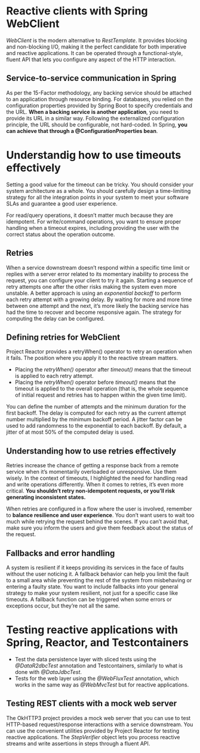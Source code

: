 # Reactive clients with Spring WebClient
*WebClient* is the modern alternative to *RestTemplate*. It provides blocking and non-blocking I/O, making it the perfect candidate for both imperative and reactive applications. It can be
operated through a functional-style, fluent API that lets you configure any aspect of the HTTP interaction.

## Service-to-service communication in Spring
As per the 15-Factor methodology, any backing service should be attached to an application through resource binding. For databases, you relied on the configuration properties provided by
Spring Boot to specify credentials and the URL. **When a backing service is another application**, you need to provide its URL in a similar way. Following the externalized configuration principle,
the URL should be configurable, not hard-coded. In Spring, **you can achieve that through a @ConfigurationProperties bean**.

# Understandig how to use timeouts effectively
Setting a good value for the timeout can be tricky. You should consider your system architecture as a whole.
You should carefully design a time-limiting strategy for all the integration points in your system to meet your software SLAs and guarantee a good user experience.

For read/query operations, it doesn’t matter much because they are idempotent. For write/command operations, you want to ensure proper handling when a
timeout expires, including providing the user with the correct status about the operation outcome.

## Retries
When a service downstream doesn’t respond within a specific time limit or replies with a server error related to its momentary inability to process the request, you can configure your client to
try it again.
Starting a sequence of retry attempts one after the other risks making the system even more unstable.
A better approach is using an *exponential backoff* to perform each retry attempt with a growing delay. By waiting for more and more time between one attempt and the next, it’s more likely the
backing service has had the time to recover and become responsive again. The strategy for computing the delay can be configured.

## Defining retries for WebClient
Project Reactor provides a retryWhen() operator to retry an operation when it fails. The position where you apply it to the reactive stream matters.
* Placing the *retryWhen()* operator after *timeout()* means that the timeout is applied to each retry attempt.
* Placing the *retryWhen()* operator before *timeout()* means that the timeout is applied to the overall operation (that is, the whole sequence of initial request and retries has to
  happen within the given time limit).

You can define the number of attempts and the minimum duration for the first backoff. The delay is computed for each retry as the current attempt number multiplied by the minimum
backoff period. A jitter factor can be used to add randomness to the exponential to each backoff.
By default, a jitter of at most 50% of the computed delay is used.

## Understanding how to use retries effectively
Retries increase the chance of getting a response back from a remote service when it’s momentarily overloaded or unresponsive. Use them wisely. In the context of timeouts, I
highlighted the need for handling read and write operations differently. When it comes to retries, it’s even more critical.
**You shouldn’t retry non-idempotent requests, or you’ll risk generating inconsistent states.**

When retries are configured in a flow where the user is involved, remember to **balance resilience and user experience**. You don’t want users to wait too much while retrying the request behind the
scenes. If you can’t avoid that, make sure you inform the users and give them feedback about the status of the request.

## Fallbacks and error handling
A system is resilient if it keeps providing its services in the face of faults without the user noticing it.
A fallback behavior can help you limit the fault to a small area while preventing the rest of the system from misbehaving or entering a faulty state.
You want to include fallbacks into your general strategy to make your system resilient, not just for a specific case like timeouts. A fallback function can be
triggered when some errors or exceptions occur, but they’re not all the same.

# Testing reactive applications with Spring, Reactor, and Testcontainers
- Test the data persistence layer with sliced tests using the *@DataR2dbcTest* annotation and Testcontainers, similarly to what is done with *@DataJdbcTest*.
- Tests for the web layer using the *@WebFluxTest* annotation, which works in the same way as *@WebMvcTest* but for reactive applications.

## Testing REST clients with a mock web server
The OkHTTP3 project provides a mock web server that you can use to test HTTP-based request/response interactions with a service downstream. 
You can use the convenient utilities provided by Project Reactor for testing reactive applications. The *StepVerifier* object lets you process reactive streams and write assertions in
steps through a fluent API.